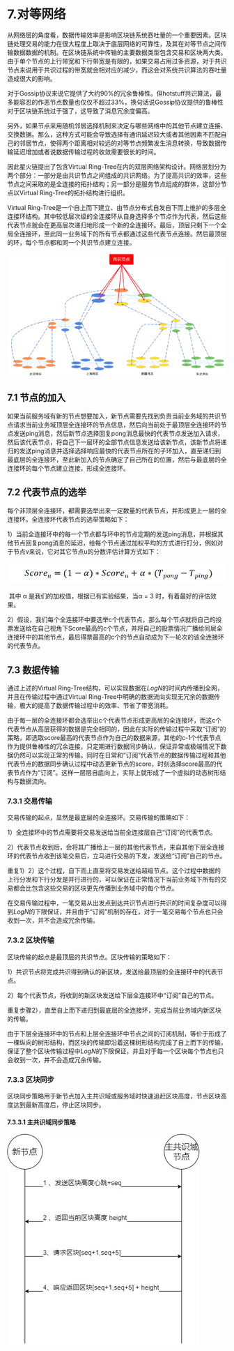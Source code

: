 # 7.对等网络

从网络层的角度看，数据传输效率是影响区块链系统吞吐量的一个重要因素。区块链处理交易的能力在很大程度上取决于底层网络的可靠性，及其在对等节点之间传输数据数据的机制。在区块链系统中传输的主要数据类型包含交易和区块两大类。由于单个节点的上行带宽和下行带宽是有限的，如果交易占用过多资源，对于共识节点来说用于共识过程的带宽就会相对应的减少，而这会对系统共识算法的吞吐量造成很大的影响。

对于Gossip协议来说它提供了大约90%的冗余鲁棒性。但hotstuff共识算法，最多能容忍的作恶节点数量也仅仅不超过33%，换句话说Gossip协议提供的鲁棒性对于区块链系统过于强了，这导致了消息冗余度偏高。

另外，如果节点采用随机邻居选择机制来决定与哪些网络中的其他节点建立连接、交换数据。那么，这种方式可能会导致选择有通讯延迟较大或者其他因素不匹配自己的邻居节点，使得两个距离相对较远的对等节点频繁发生消息转换，导致数据传输延迟增加或者说数据传输过程的收敛需要很长的时间。

因此星火链提出了包含Virtual Ring-Tree在内的双层网络架构设计。网络层划分为两个部分：一部分是由共识节点之间组成的共识网络。为了提高共识的效率，这些节点之间采取的是全连接的拓扑结构；另一部分是服务节点组成的群体，这部分节点以Virtual Ring-Tree的拓扑结构进行组织。

Virtual Ring-Tree是一个自上而下建立、由节点分布式自发自下而上维护的多层全连接环结构。其中较低层次级的全连接环从自身选择多个节点作为代表，然后这些代表节点就会在更高层次递归地形成一个新的全连接环。最后，顶层只剩下一个全局全连接环，至此同一业务域下的所有节点都通过这些代表节点连接。然后最顶层的环，每个节点都和同一个共识节点建立连接。

<img src="../_static/images/8.0-1对等网络结构.png">

## 7.1 节点的加入

如果当前服务域有新的节点想要加入，新节点需要先找到负责当前业务域的共识节点请求当前业务域顶层全连接环的节点信息，然后向当前处于最顶层全连接环的节点发送ping消息，然后新节点选择回复pong消息最快的代表节点发送加入请求，然后该代表节点，将自己下一层环的全部节点信息发送给该新节点，该新节点将递归的发送ping消息并选择选择响应最快的代表节点所在的子环加入，直至递归到最底层的全连接环，至此新加入的节点确定了自己所在的位置，然后与最底层的全连接环的每个节点建立连接，形成全连接环。

## 7.2 代表节点的选举

每个非顶层全连接环，都需要选举出来一定数量的代表节点，并形成更上一层的全连接环。全连接环代表节点的选举策略如下：

​	1）当前全连接环中的每一个节点都与环中的节点定期的发送ping消息，并根据其他节点回复pong消息的延迟，给每个节点通过加权平均的方式进行打分，例如对于节点v来说，它对其它节点u的分数评估计算方式如下：

<img src="../_static/images/image-20221220134534107.png">

​	其中 α 是我们的加权值，根据已有实验结果，当α = 3 时，有着最好的评估效果。

​	2）假设，我们每个全连接环中要选举c个代表节点，那么每个节点就将自己的投票发送给在自己视角下Score最高的c个节点，并将自己的投票情况广播给同层全连接环中的其他节点，最后得票最高的c个的节点自动成为下一轮次的该全连接环的代表节点。

## 7.3 数据传输

通过上述的Virtual Ring-Tree结构，可以实现数据在*LogN*的时间内传播到全网，并且在传输过程中通过Virtual Ring-Tree中明确的数据流向实现无冗余的数据传输，极大的提高了数据传输过程中的效率、节省了带宽消耗。

​	由于每一层的全连接环都会选举出c个代表节点形成更高层的全连接环，而这c个代表节点从高层获得的数据是完全相同的，因此在实际的传输过程中采取“订阅”的策略，即选取score最高的代表节点作为自己的数据来源，其他的c-1个代表节点作为提供鲁棒性的冗余连接，只定期进行数据同步确认，保证异常或极端情况下数据仍然可以实现正常的传输。同时在日常和“订阅”代表节点的数据传输过程和其他代表节点的数据同步确认过程中动态更新节点的score，时刻选择score最高的代表节点作为“订阅”。这样一层层自底向上，实际上就形成了一个虚拟的动态树形结构与数据流向。

### 7.3.1 交易传输

交易传输的起点，显然是最底层的全连接环。交易传输的策略如下：

​	1）全连接环中的节点需要将交易发送给当前全连接层自己“订阅”的代表节点。

​	2）代表节点收到后，会将其广播给上一层的其他代表节点，来自其他下层全连接环的代表节点收到该笔交易后，立马进行交易的下发，发送给“订阅”自己的节点。

​	重复1）2）这个过程，自下而上直至将交易发送给超级节点。这个过程中数据的上行分发和下行分发是并行进行的，可以保证在正常情况下当前业务域下所有的交易都会比包含这些交易的区块更先传播到业务域中的每个节点。

​	在交易传输过程中，一笔交易从出发点到达共识节点进行共识的时间复杂度可以得到*LogN*的下限保证，并且由于“订阅”机制的存在，对于一笔交易每个节点也只会收到一次，并不会造成冗余传输。

### 7.3.2 区块传输

区块传输的起点是最顶层的共识节点。区块传输的策略如下：

​	1）共识节点将完成共识得到确认的新区块，发送给最顶层的全连接环中的代表节点。

​	2）每个代表节点，将收到的新区块发送给下层全连接环中“订阅”自己的节点。

​	重复步骤2），直至自上而下递归到最底层的全连接环，完成当前业务域内新区块的传输。

​	由于下层全连接环中的节点和上层全连接环中节点之间的订阅机制，等价于形成了一棵纵向的树形结构，而区块的传输即沿着这棵树形结构完成了自上而下的传输，保证了整个区块传输过程中*LogN*的下限保证，并且对于每一个区块每个节点也只会收到一次，并不会造成冗余传输。

### 7.3.3 区块同步

区块同步策略用于新节点加入主共识域或服务域时快速追赶区块高度，节点区块高度达到最新高度后，停止区块同步。

#### 7.3.3.1 主共识域同步策略

<img src="../_static/images/8.3-1同步策略.png">